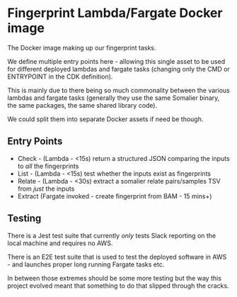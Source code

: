 # Fingerprint Lambda/Fargate Docker image

The Docker image making up our fingerprint tasks.

We define multiple entry points here - allowing this single asset to be used
for different deployed lambdas and fargate tasks
(changing only the CMD or ENTRYPOINT in the CDK definition).

This is mainly due to there being so much commonality between the various
lambdas and fargate tasks (generally they use the same Somalier binary, the same packages,
the same shared library code).

We could split them into separate Docker assets if need be though.

## Entry Points

- Check - (Lambda - <15s) return a structured JSON comparing the inputs to _all_ the fingerprints
- List - (Lambda - <15s) test whether the inputs exist as fingerprints
- Relate - (Lambda - <30s) extract a somalier relate pairs/samples TSV from _just_ the inputs
- Extract (Fargate invoked - create fingerprint from BAM - 15 mins+)

## Testing

There is a Jest test suite that currently _only_ tests Slack reporting on the local
machine and requires no AWS.

There is an E2E test suite that is used to test the deployed software in AWS - and launches
proper long running Fargate tasks etc.

In between those extremes should be some more testing but the way this project evolved
meant that something to do that slipped through the cracks.
